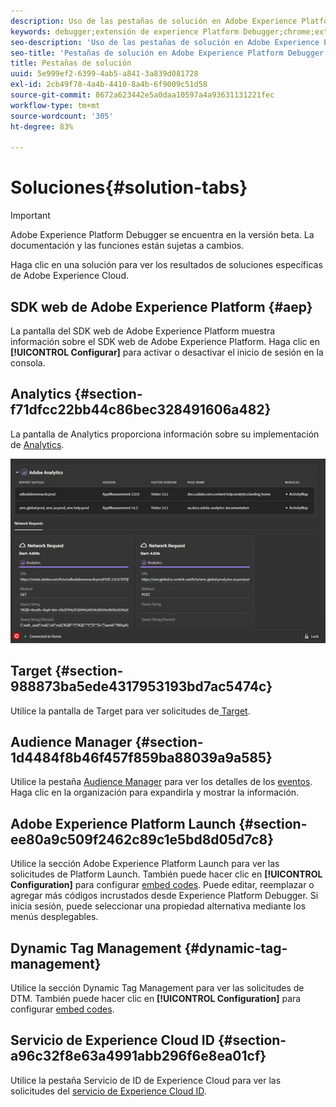 ```yaml
---
description: Uso de las pestañas de solución en Adobe Experience Platform Debugger
keywords: debugger;extensión de experience Platform Debugger;chrome;extensión;resumen;borrar;solicitudes;soluciones;solución;información;analytics;target;audience manager;media optimizer;amo;servicio de id
seo-description: 'Uso de las pestañas de solución en Adobe Experience Platform Debugger '
seo-title: 'Pestañas de solución en Adobe Experience Platform Debugger '
title: Pestañas de solución
uuid: 5e999ef2-6399-4ab5-a841-3a839d081728
exl-id: 2cb49f78-4a4b-4410-8a4b-6f9009c51d58
source-git-commit: 8672a623442e5a0daa10597a4a93631131221fec
workflow-type: tm+mt
source-wordcount: '305'
ht-degree: 83%

---
```


# Soluciones{#solution-tabs}

>[!IMPORTANT]
>
>Adobe Experience Platform Debugger se encuentra en la versión beta. La documentación y las funciones están sujetas a cambios.

Haga clic en una solución para ver los resultados de soluciones específicas de Adobe Experience Cloud.

## SDK web de Adobe Experience Platform {#aep}

La pantalla del SDK web de Adobe Experience Platform muestra información sobre el SDK web de Adobe Experience Platform. Haga clic en **[!UICONTROL Configurar]** para activar o desactivar el inicio de sesión en la consola.

## Analytics {#section-f71dfcc22bb44c86bec328491606a482}

La pantalla de Analytics proporciona información sobre su implementación de [Analytics](https://docs.adobe.com/content/help/es-ES/analytics/landing/home.html).

![](assets/analytics.jpg)

## Target {#section-988873ba5ede4317953193bd7ac5474c}

Utilice la pantalla de Target para ver solicitudes de[ Target](https://docs.adobe.com/content/help/es-ES/target/using/target-home.html)<!-- or [Mbox Trace](https://docs.adobe.com/content/help/en/target/using/activities/troubleshoot-activities/content-trouble.html) response details-->.

## Audience Manager {#section-1d4484f8b46f457f859ba88039a9a585}

Utilice la pestaña [Audience Manager](https://docs.adobe.com/content/help/es-ES/audience-manager/user-guide/aam-home.html) para ver los detalles de los [eventos](https://docs.adobe.com/content/help/es-ES/audience-manager/user-guide/api-and-sdk-code/dcs/dcs-event-calls/dcs-event-calls.html). Haga clic en la organización para expandirla y mostrar la información.

## Adobe Experience Platform Launch {#section-ee80a9c509f2462c89c1e5bd8d05d7c8}

Utilice la sección Adobe Experience Platform Launch para ver las solicitudes de Platform Launch. También puede hacer clic en **[!UICONTROL Configuration]** para configurar [embed codes](https://docs.adobe.com/content/help/es-ES/launch/using/reference/upgrade/link-dtm-embed-code.html). Puede editar, reemplazar o agregar más códigos incrustados desde Experience Platform Debugger. Si inicia sesión, puede seleccionar una propiedad alternativa mediante los menús desplegables.

## Dynamic Tag Management {#dynamic-tag-management}

Utilice la sección Dynamic Tag Management para ver las solicitudes de DTM. También puede hacer clic en **[!UICONTROL Configuration]** para configurar [embed codes](https://docs.adobe.com/content/help/es-ES/dtm/using/client-side/code.html).

## Servicio de Experience Cloud ID {#section-a96c32f8e63a4991abb296f6e8ea01cf}

Utilice la pestaña Servicio de ID de Experience Cloud para ver las solicitudes del [servicio de Experience Cloud ID](https://docs.adobe.com/content/help/es-ES/id-service/using/home.html).
